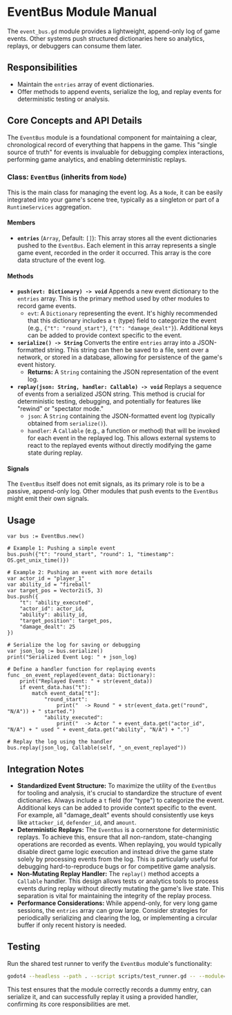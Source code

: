 # EventBus Module Manual

The `event_bus.gd` module provides a lightweight, append-only log of game events. Other systems push structured dictionaries here so analytics, replays, or debuggers can consume them later.

## Responsibilities

- Maintain the `entries` array of event dictionaries.
- Offer methods to append events, serialize the log, and replay events for deterministic testing or analysis.

## Core Concepts and API Details

The `EventBus` module is a foundational component for maintaining a clear, chronological record of everything that happens in the game. This "single source of truth" for events is invaluable for debugging complex interactions, performing game analytics, and enabling deterministic replays.

### Class: `EventBus` (inherits from `Node`)

This is the main class for managing the event log. As a `Node`, it can be easily integrated into your game's scene tree, typically as a singleton or part of a `RuntimeServices` aggregation.

#### Members

*   **`entries`** (`Array`, Default: `[]`): This array stores all the event dictionaries pushed to the `EventBus`. Each element in this array represents a single game event, recorded in the order it occurred. This array is the core data structure of the event log.

#### Methods

*   **`push(evt: Dictionary) -> void`**
    Appends a new event dictionary to the `entries` array. This is the primary method used by other modules to record game events.
    *   `evt`: A `Dictionary` representing the event. It's highly recommended that this dictionary includes a `t` (type) field to categorize the event (e.g., `{"t": "round_start"}`, `{"t": "damage_dealt"}`). Additional keys can be added to provide context specific to the event.
*   **`serialize() -> String`**
    Converts the entire `entries` array into a JSON-formatted string. This string can then be saved to a file, sent over a network, or stored in a database, allowing for persistence of the game's event history.
    *   **Returns:** A `String` containing the JSON representation of the event log.
*   **`replay(json: String, handler: Callable) -> void`**
    Replays a sequence of events from a serialized JSON string. This method is crucial for deterministic testing, debugging, and potentially for features like "rewind" or "spectator mode."
    *   `json`: A `String` containing the JSON-formatted event log (typically obtained from `serialize()`).
    *   `handler`: A `Callable` (e.g., a function or method) that will be invoked for each event in the replayed log. This allows external systems to react to the replayed events without directly modifying the game state during replay.

#### Signals

The `EventBus` itself does not emit signals, as its primary role is to be a passive, append-only log. Other modules that push events to the `EventBus` might emit their own signals.

## Usage

```gdscript
var bus := EventBus.new()

# Example 1: Pushing a simple event
bus.push({"t": "round_start", "round": 1, "timestamp": OS.get_unix_time()})

# Example 2: Pushing an event with more details
var actor_id = "player_1"
var ability_id = "fireball"
var target_pos = Vector2i(5, 3)
bus.push({
    "t": "ability_executed",
    "actor_id": actor_id,
    "ability": ability_id,
    "target_position": target_pos,
    "damage_dealt": 25
})

# Serialize the log for saving or debugging
var json_log := bus.serialize()
print("Serialized Event Log: " + json_log)

# Define a handler function for replaying events
func _on_event_replayed(event_data: Dictionary):
    print("Replayed Event: " + str(event_data))
    if event_data.has("t"):
        match event_data["t"]:
            "round_start":
                print("  -> Round " + str(event_data.get("round", "N/A")) + " started.")
            "ability_executed":
                print("  -> Actor " + event_data.get("actor_id", "N/A") + " used " + event_data.get("ability", "N/A") + ".")

# Replay the log using the handler
bus.replay(json_log, Callable(self, "_on_event_replayed"))
```

## Integration Notes

-   **Standardized Event Structure:** To maximize the utility of the `EventBus` for tooling and analysis, it's crucial to standardize the structure of event dictionaries. Always include a `t` field (for "type") to categorize the event. Additional keys can be added to provide context specific to the event. For example, all "damage_dealt" events should consistently use keys like `attacker_id`, `defender_id`, and `amount`.
-   **Deterministic Replays:** The `EventBus` is a cornerstone for deterministic replays. To achieve this, ensure that all non-random, state-changing operations are recorded as events. When replaying, you would typically disable direct game logic execution and instead drive the game state solely by processing events from the log. This is particularly useful for debugging hard-to-reproduce bugs or for competitive game analysis.
-   **Non-Mutating Replay Handler:** The `replay()` method accepts a `Callable` handler. This design allows tests or analytics tools to process events during replay without directly mutating the game's live state. This separation is vital for maintaining the integrity of the replay process.
-   **Performance Considerations:** While append-only, for very long game sessions, the `entries` array can grow large. Consider strategies for periodically serializing and clearing the log, or implementing a circular buffer if only recent history is needed.

## Testing

Run the shared test runner to verify the `EventBus` module's functionality:

```bash
godot4 --headless --path . --script scripts/test_runner.gd -- --module=event_bus
```

This test ensures that the module correctly records a dummy entry, can serialize it, and can successfully replay it using a provided handler, confirming its core responsibilities are met.